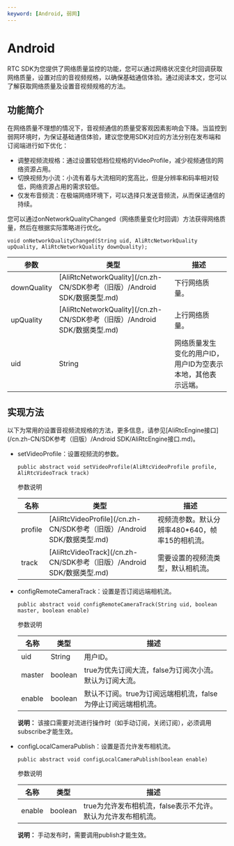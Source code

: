 ```yaml
---
keyword: [Android, 弱网]
---
```


# Android

RTC SDK为您提供了网络质量监控的功能，您可以通过网络状况变化时回调获取网络质量，设置对应的音视频规格，以确保基础通信体验。通过阅读本文，您可以了解获取网络质量及设置音视频规格的方法。

## 功能简介

在网络质量不理想的情况下，音视频通信的质量受客观因素影响会下降。当监控到弱网环境时，为保证基础通信体验，建议您使用SDK对应的方法分别在发布端和订阅端进行如下优化：

-   调整视频流规格：通过设置较低档位规格的VideoProfile，减少视频通信的网络资源占用。
-   切换视频为小流：小流有着与大流相同的宽高比，但是分辨率和码率相对较低，网络资源占用的需求较低。
-   仅发布音频流：在极端网络环境下，可以选择只发送音频流，从而保证通信的持续。

您可以通过onNetworkQualityChanged（网络质量变化时回调）方法获得网络质量，然后在根据实际策略进行优化。

```
void onNetworkQualityChanged(String uid, AliRtcNetworkQuality upQuality, AliRtcNetworkQuality downQuality);
```

|参数|类型|描述|
|--|--|--|
|downQuality|[AliRtcNetworkQuality](/cn.zh-CN/SDK参考（旧版）/Android SDK/数据类型.md)|下行网络质量。|
|upQuality|[AliRtcNetworkQuality](/cn.zh-CN/SDK参考（旧版）/Android SDK/数据类型.md)|上行网络质量。|
|uid|String|网络质量发生变化的用户ID，用户ID为空表示本地，其他表示远端。|

## 实现方法

以下为常用的设置音视频流规格的方法，更多信息，请参见[AliRtcEngine接口](/cn.zh-CN/SDK参考（旧版）/Android SDK/AliRtcEngine接口.md)。

-   setVideoProfile：设置视频流的参数。

    ```
    public abstract void setVideoProfile(AliRtcVideoProfile profile, AliRtcVideoTrack track)                   
    ```

    参数说明

    |名称|类型|描述|
    |--|--|--|
    |profile|[AliRtcVideoProfile](/cn.zh-CN/SDK参考（旧版）/Android SDK/数据类型.md)|视频流参数。默认分辨率480\*640，帧率15的相机流。|
    |track|[AliRtcVideoTrack](/cn.zh-CN/SDK参考（旧版）/Android SDK/数据类型.md)|需要设置的视频流类型，默认相机流。|

-   configRemoteCameraTrack：设置是否订阅远端相机流。

    ```
    public abstract void configRemoteCameraTrack(String uid, boolean master, boolean enable)                  
    ```

    参数说明

    |名称|类型|描述|
    |--|--|--|
    |uid|String|用户ID。|
    |master|boolean|true为优先订阅大流，false为订阅次小流。默认为订阅大流。|
    |enable|boolean|默认不订阅。true为订阅远端相机流，false为停止订阅远端相机流。|

    **说明：** 该接口需要对流进行操作时（如手动订阅，关闭订阅），必须调用subscribe才能生效。

-   configLocalCameraPublish：设置是否允许发布相机流。

    ```
    public abstract void configLocalCameraPublish(boolean enable)                
    ```

    参数说明

    |名称|类型|描述|
    |--|--|--|
    |enable|boolean|true为允许发布相机流，false表示不允许。默认为允许发布相机流。|

    **说明：** 手动发布时，需要调用publish才能生效。


